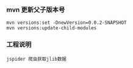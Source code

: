 
### mvn 更新父子版本号
```$xslt
mvn versions:set -DnewVersion=0.0.2-SNAPSHOT
mvn versions:update-child-modules
```

### 工程说明
```$xslt
jspider 爬虫获取jlib数据
```